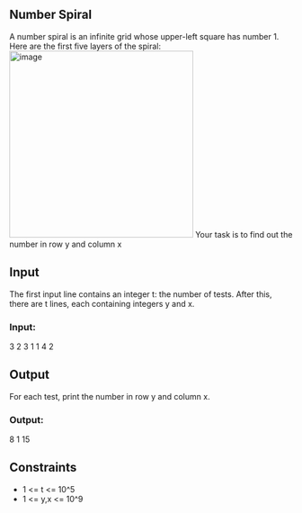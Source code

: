 ## Number Spiral
A number spiral is an infinite grid whose upper-left square has number 1. Here are the first five layers of the spiral:
<img width="327" height="332" alt="image" src="https://github.com/user-attachments/assets/9350169c-988d-4954-a05d-f37653670aa0" />
Your task is to find out the number in row y and column x

## Input
The first input line contains an integer t: the number of tests.
After this, there are t lines, each containing integers y and x.
### Input:
3
2 3
1 1
4 2

## Output
For each test, print the number in row y and column x.
### Output:
8
1
15

## Constraints
* 1 <= t <= 10^5
* 1 <= y,x <= 10^9


